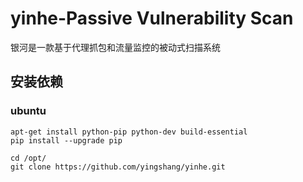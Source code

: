 # yinhe-Passive Vulnerability Scan

银河是一款基于代理抓包和流量监控的被动式扫描系统
## 安装依赖
### ubuntu

```
apt-get install python-pip python-dev build-essential 
pip install --upgrade pip

```
```
cd /opt/
git clone https://github.com/yingshang/yinhe.git
```
